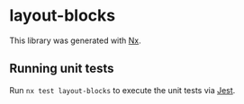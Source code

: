 # layout-blocks

This library was generated with [Nx](https://nx.dev).

## Running unit tests

Run `nx test layout-blocks` to execute the unit tests via [Jest](https://jestjs.io).
